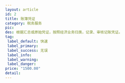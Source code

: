```yaml
---
layout: article
id: 2
title: 账簿凭证
category: 税务服务
pic: 
des: 根据汇总或原始凭证，按照经济业务归类，记录、审核记账凭证。 
tag: 
 label_default: 快速
 label_primary: 
 label_success: 无误
 label_info: 
 label_warning: 
 label_danger: 
price: "1500.00" 
detail: 
---
```


